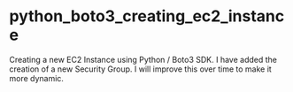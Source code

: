 # python_boto3_creating_ec2_instance
 Creating a new EC2 Instance using Python / Boto3 SDK.
 I have added the creation of a new Security Group. I will improve this over time to make it more dynamic.
